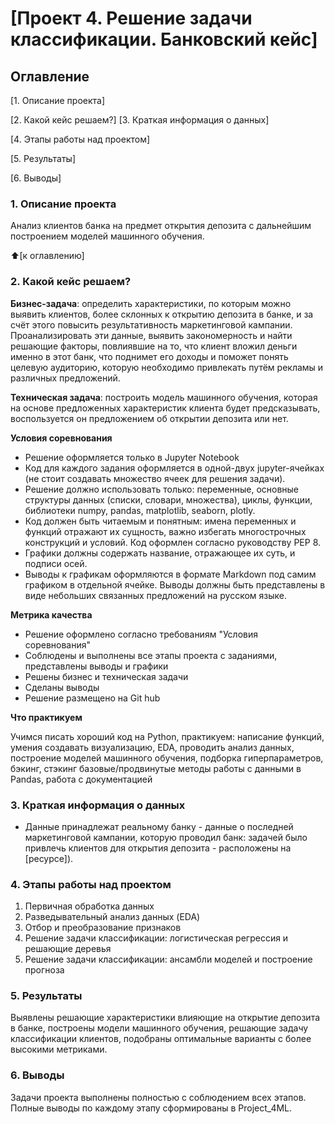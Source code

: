 # [Проект 4. Решение задачи классификации. Банковский кейс]

## Оглавление
[1. Описание проекта]

[2. Какой кейс решаем?]
[3. Краткая информация о данных]

[4. Этапы работы над проектом]

[5. Результаты]

[6. Выводы]

### 1. Описание проекта
Анализ клиентов банка на предмет открытия депозита с дальнейшим построением моделей машинного обучения.

:arrow_up:[к оглавлению]

### 2. Какой кейс решаем?
**Бизнес-задача**: определить характеристики, по которым можно выявить клиентов, более склонных к открытию депозита в банке, и за счёт этого повысить результативность маркетинговой кампании. Проанализировать эти данные, выявить закономерность и найти решающие факторы, повлиявшие на то, что клиент вложил деньги именно в этот банк, что поднимет его доходы и поможет понять целевую аудиторию, которую необходимо привлекать путём рекламы и различных предложений.

**Техническая задача**: построить модель машинного обучения, которая на основе предложенных характеристик клиента будет предсказывать, воспользуется он предложением об открытии депозита или нет.

**Условия соревнования**
- Решение оформляется только в Jupyter Notebook
- Код для каждого задания оформляется в одной-двух jupyter-ячейках (не стоит создавать множество ячеек для решения задачи).
- Решение должно использовать только: переменные, основные структуры данных (списки, словари, множества), циклы, функции, библиотеки numpy, pandas, matplotlib, seaborn, plotly. 
- Код должен быть читаемым и понятным: имена переменных и функций отражают их сущность, важно избегать многострочных конструкций и условий. Код оформлен согласно руководству PEP 8.
- Графики должны содержать название, отражающее их суть, и подписи осей.
- Выводы к графикам оформляются в формате Markdown под самим графиком в отдельной ячейке. Выводы должны быть представлены в виде небольших связанных предложений на русском языке.

**Метрика качества**
- Решение оформлено согласно требованиям "Условия соревнования"
- Соблюдены и выполнены все этапы проекта с заданиями, представлены выводы и графики
- Решены бизнес и техническая задачи
- Сделаны выводы 
- Решение размещено на Git hub

**Что практикуем**

Учимся писать хороший код на Python, практикуем: написание функций, умения создавать визуализацию, EDA, проводить анализ данных, построение моделей машинного обучения, подборка гиперпараметров, бэкинг, стэкинг
базовые/продвинутые методы работы  с данными в Pandas, работа с документацией



### 3. Краткая информация о данных
- Данные принадлежат реальному банку - данные о последней маркетинговой кампании, которую проводил банк: задачей было привлечь клиентов для открытия депозита - расположены на [ресурсе]).



### 4. Этапы работы над проектом
1. Первичная обработка данных
2. Разведывательный анализ данных (EDA)
3. Отбор и преобразование признаков
4. Решение задачи классификации: логистическая регрессия и решающие деревья
5. Решение задачи классификации: ансамбли моделей и построение прогноза


 

### 5. Результаты
Выявлены решающие характеристики влияющие на открытие депозита в банке, построены модели машинного обучения, решающие задачу классификации клиентов, подобраны оптимальные варианты с более высокими метриками.



### 6. Выводы
Задачи проекта выполнены полностью с соблюдением всех этапов. Полные выводы по каждому этапу сформированы в Project_4ML. 
 








